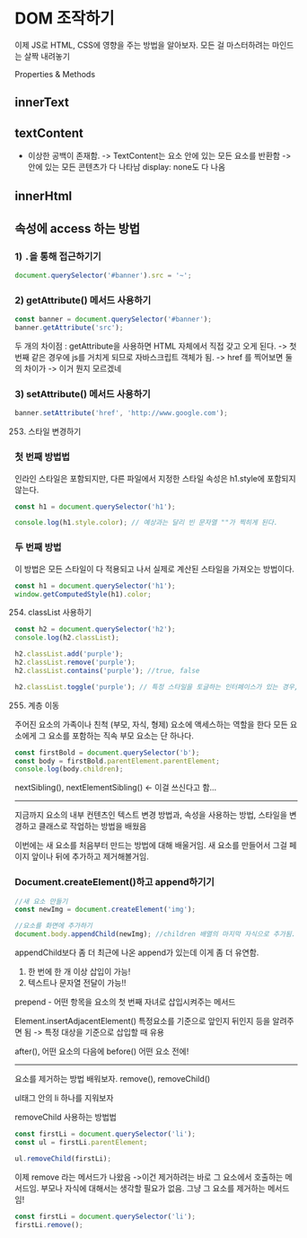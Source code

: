 # DOM 조작하기

이제 JS로 HTML, CSS에 영향을 주는 방법을 알아보자.
모든 걸 마스터하려는 마인드는 살짝 내려놓기

Properties & Methods

## innerText

## textContent

-   이상한 공백이 존재함. -> TextContent는 요소 안에 있는 모든 요소를 반환함 -> 안에 있는 모든 콘텐츠가 다 나타남 display: none도 다 나옴

## innerHtml

## 속성에 access 하는 방법

### 1) `.`을 통해 접근하기기

```javascript
document.querySelector('#banner').src = '~';
```

### 2) getAttribute() 메서드 사용하기

```javascript
const banner = document.querySelector('#banner');
banner.getAttribute('src');
```

두 개의 차이점 : getAttribute을 사용하면 HTML 자체에서 직접 갖고 오게 된다. ->
첫 번째 같은 경우에 js를 거치게 되므로 자바스크립트 객체가 됨. -> href 를 찍어보면 둘의 차이가 -> 이거 뭔지 모르겠네

### 3) setAttribute() 메서드 사용하기

```javascript
banner.setAttribute('href', 'http://www.google.com');
```

253. 스타일 변경하기

### 첫 번째 방법법

인라인 스타일은 포함되지만, 다른 파일에서 지정한 스타일 속성은 h1.style에 포함되지 않는다.

```javascript
const h1 = document.querySelector('h1');

console.log(h1.style.color); // 예상과는 달리 빈 문자열 ""가 찍히게 된다.
```

### 두 번째 방법

이 방법은 모든 스타일이 다 적용되고 나서 실제로 계산된 스타일을 가져오는 방법이다.

```javascript
const h1 = document.querySelector('h1');
window.getComputedStyle(h1).color;
```

254. classList 사용하기

```javascript
const h2 = document.querySelector('h2');
console.log(h2.classList);

h2.classList.add('purple');
h2.classList.remove('purple');
h2.classList.contains('purple'); //true, false

h2.classList.toggle('purple'); // 특정 스타일을 토글하는 인터페이스가 있는 경우, 버튼, 체크리스트 등에 유용하게 사용할 수 있다.
```

255. 계층 이동

주어진 요소의 가족이나 친척 (부모, 자식, 형제) 요소에 액세스하는 역할을 한다
모든 요소에게 그 요소를 포함하는 직속 부모 요소는 단 하나다.

```javascript
const firstBold = document.querySelector('b');
const body = firstBold.parentElement.parentElement;
console.log(body.children);
```

nextSibling(), nextElementSibling() <- 이걸 쓰신다고 함...

---

지금까지 요소의 내부 컨텐츠인 텍스트 변경 방법과, 속성을 사용하는 방법, 스타일을 변경하고 클래스로 작업하는 방법을 배웠음

이번에는 새 요소를 처음부터 만드는 방법에 대해 배울거임. 새 요소를 만들어서 그걸 페이지 앞이나 뒤에 추가하고 제거해볼거임.

### Document.createElement()하고 append하기기

```javascript
//새 요소 만들기
const newImg = document.createElement('img');

//요소를 화면에 추가하기
document.body.appendChild(newImg); //children 배열의 마지막 자식으로 추가됨.
```

appendChild보다 좀 더 최근에 나온 append가 있는데 이게 좀 더 유연함.

1. 한 번에 한 개 이상 삽입이 가능!
2. 텍스트나 문자열 전달이 가능!!

prepend - 어떤 항목을 요소의 첫 번째 자녀로 삽입시켜주는 메서드

Element.insertAdjacentElement() 특정요소를 기준으로 앞인지 뒤인지 등을 알려주면 됨
-> 특정 대상을 기준으로 삽입할 때 유용

after(), 어떤 요소의 다음에 before() 어떤 요소 전에!

---

요소를 제거하는 방법 배워보자.
remove(), removeChild()

ul태그 안의 li 하나를 지워보자

removeChild 사용하는 방법법

```javascript
const firstLi = document.querySelector('li');
const ul = firstLi.parentElement;

ul.removeChild(firstLi);
```

이제 remove 라는 메서드가 나왔음
->이건 제거하려는 바로 그 요소에서 호출하는 메서드임. 부모나 자식에 대해서는 생각할 필요가 없음. 그냥 그 요소를 제거하는 메서드임!

```javascript
const firstLi = document.querySelector('li');
firstLi.remove();
```
